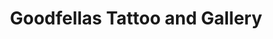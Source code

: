 ---
title: "Goodfellas Tattoo and Gallery"
url: /kansas-city/goodfellas-tattoo-and-gallery/
shop: tattoo
---